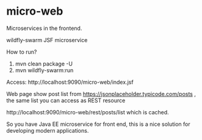 # micro-web

Microservices in the frontend.

wildfly-swarm JSF microservice

How to run?

1. mvn clean package -U
2. mvn wildfly-swarm:run

Access: http://localhost:9090/micro-web/index.jsf

Web page show post list from https://jsonplaceholder.typicode.com/posts , the same list you can access as REST resource

http://localhost:9090/micro-web/rest/posts/list which is cached.

So you have Java EE microservice for front end, this is a nice solution for developing modern applications.



